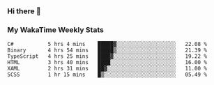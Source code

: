 ### Hi there 👋

<!--
**royschrauwen/royschrauwen** is a ✨ _special_ ✨ repository because its `README.md` (this file) appears on your GitHub profile.

Here are some ideas to get you started:

- 🔭 I’m currently working on ...
- 🌱 I’m currently learning ...
- 👯 I’m looking to collaborate on ...
- 🤔 I’m looking for help with ...
- 💬 Ask me about ...
- 📫 How to reach me: ...
- 😄 Pronouns: ...
- ⚡ Fun fact: ...
-->


### My WakaTime Weekly Stats
<!--START_SECTION:waka-->

```text
C#           5 hrs 4 mins    █████▓░░░░░░░░░░░░░░░░░░░   22.08 %
Binary       4 hrs 54 mins   █████▒░░░░░░░░░░░░░░░░░░░   21.39 %
TypeScript   4 hrs 25 mins   ████▓░░░░░░░░░░░░░░░░░░░░   19.22 %
HTML         3 hrs 40 mins   ████░░░░░░░░░░░░░░░░░░░░░   16.00 %
XAML         2 hrs 31 mins   ██▓░░░░░░░░░░░░░░░░░░░░░░   11.00 %
SCSS         1 hr 15 mins    █▒░░░░░░░░░░░░░░░░░░░░░░░   05.49 %
```

<!--END_SECTION:waka-->
